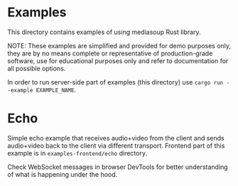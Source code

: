 # Examples
This directory contains examples of using mediasoup Rust library.

NOTE: These examples are simplified and provided for demo purposes only, they are by no means complete or representative
of production-grade software, use for educational purposes only and refer to documentation for all possible options.

In order to run server-side part of examples (this directory) use `cargo run --example EXAMPLE_NAME`.

# Echo
Simple echo example that receives audio+video from the client and sends audio+video back to the client via different
transport. Frontend part of this example is in `examples-frontend/echo` directory.

Check WebSocket messages in browser DevTools for better understanding of what is happening under the hood.
